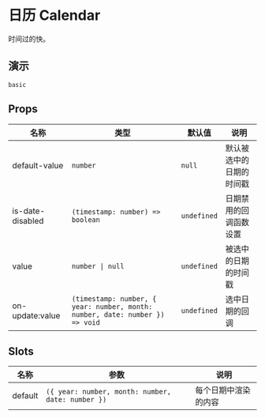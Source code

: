 <!--single-column-->

# 日历 Calendar

时间过的快。

## 演示

```demo
basic
```

## Props

| 名称 | 类型 | 默认值 | 说明 |
| --- | --- | --- | --- |
| default-value | `number` | `null` | 默认被选中的日期的时间戳 |
| is-date-disabled | `(timestamp: number) => boolean` | `undefined` | 日期禁用的回调函数设置 |
| value | `number \| null` | `undefined` | 被选中的日期的时间戳 |
| on-update:value | `(timestamp: number, { year: number, month: number, date: number }) => void` | `undefined` | 选中日期的回调 |

## Slots

| 名称 | 参数 | 说明 |
| --- | --- | --- |
| default | `({ year: number, month: number, date: number })` | 每个日期中渲染的内容 |
